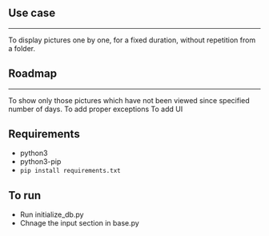 ## Use case
___
To display pictures one by one, for a fixed duration, without repetition from a folder.

## Roadmap
___
To show only those pictures which have not been viewed since specified number of days.
To add proper exceptions
To add UI

## Requirements
* python3
* python3-pip
* ```pip install requirements.txt```

## To run
* Run initialize_db.py
* Chnage the input section in base.py
